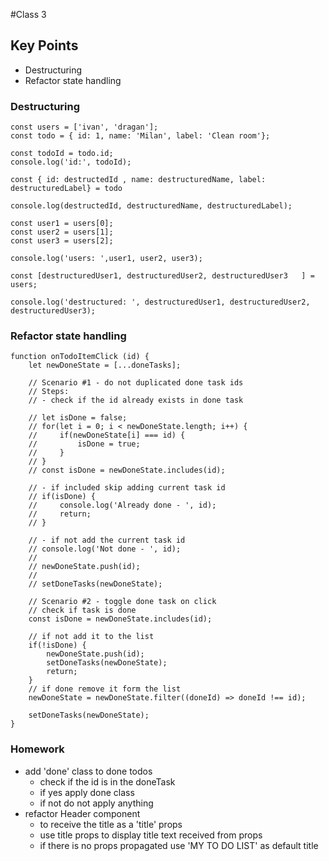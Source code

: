 #Class 3

## Key Points
- Destructuring
- Refactor state handling

### Destructuring
    const users = ['ivan', 'dragan'];
    const todo = { id: 1, name: 'Milan', label: 'Clean room'};
    
    const todoId = todo.id;
    console.log('id:', todoId);
    
    const { id: destructedId , name: destructuredName, label: destructuredLabel} = todo
    
    console.log(destructedId, destructuredName, destructuredLabel);
    
    const user1 = users[0];
    const user2 = users[1];
    const user3 = users[2];
    
    console.log('users: ',user1, user2, user3);
    
    const [destructuredUser1, destructuredUser2, destructuredUser3   ] = users;
    
    console.log('destructured: ', destructuredUser1, destructuredUser2, destructuredUser3);

### Refactor state handling

    function onTodoItemClick (id) { 
        let newDoneState = [...doneTasks];
    
        // Scenario #1 - do not duplicated done task ids
        // Steps:
        // - check if the id already exists in done task
    
        // let isDone = false;
        // for(let i = 0; i < newDoneState.length; i++) {
        //     if(newDoneState[i] === id) {
        //         isDone = true;
        //     }
        // }
        // const isDone = newDoneState.includes(id);
    
        // - if included skip adding current task id
        // if(isDone) {
        //     console.log('Already done - ', id);
        //     return;
        // }
    
        // - if not add the current task id
        // console.log('Not done - ', id);
        //
        // newDoneState.push(id);
        //
        // setDoneTasks(newDoneState);
    
        // Scenario #2 - toggle done task on click
        // check if task is done
        const isDone = newDoneState.includes(id);
    
        // if not add it to the list
        if(!isDone) {
            newDoneState.push(id);
            setDoneTasks(newDoneState);
            return;
        }
        // if done remove it form the list
        newDoneState = newDoneState.filter((doneId) => doneId !== id);
    
        setDoneTasks(newDoneState);
    }

### Homework
- add 'done' class to done todos
  - check if the id is in the doneTask
  - if yes apply done class
  - if not do not apply anything
- refactor Header component 
  - to receive the title as a 'title' props
  - use title props to display title text received from props
  - if there is no props propagated use 'MY TO DO LIST' as default title
